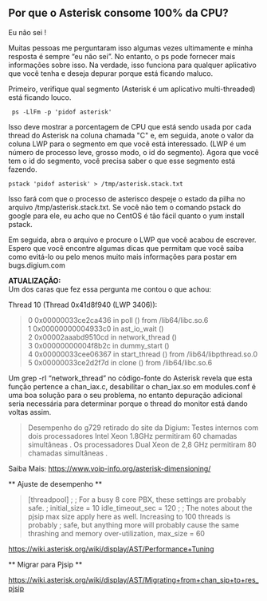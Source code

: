 ## Por que o Asterisk consome 100% da CPU?

Eu não sei !

Muitas pessoas me perguntaram isso algumas vezes ultimamente e minha resposta é sempre “eu não sei”. No entanto, o ps pode fornecer mais informações sobre isso. Na verdade, isso funciona para qualquer aplicativo que você tenha e deseja depurar porque está ficando maluco.

Primeiro, verifique qual segmento (Asterisk é um aplicativo multi-threaded) está ficando louco.

` ps -LlFm -p 'pidof asterisk'` 

Isso deve mostrar a porcentagem de CPU que está sendo usada por cada thread do Asterisk na coluna chamada "C" e, em seguida, anote o valor da coluna LWP para o segmento em que você está interessado. (LWP é um número de processo leve, grosso modo, o id do segmento). Agora que você tem o id do segmento, você precisa saber o que esse segmento está fazendo.

`pstack 'pidof asterisk' > /tmp/asterisk.stack.txt`

Isso fará com que o processo de asterisco despeje o estado da pilha no arquivo /tmp/asterisk.stack.txt. Se você não tem o comando pstack do google para ele, eu acho que no CentOS é tão fácil quanto o yum install pstack.

Em seguida, abra o arquivo e procure o LWP que você acabou de escrever. Espero que você encontre algumas dicas que permitam que você saiba como evitá-lo ou pelo menos muito mais informações para postar em bugs.digium.com

**ATUALIZAÇÃO:**  
Um dos caras que fez essa pergunta me contou o que achou:

Thread 10 (Thread 0x41d8f940 (LWP 3406)):  

> 0 0x00000033ce2ca436 in poll () from /lib64/libc.so.6  
> 1 0x00000000004933c0 in ast_io_wait ()  
> 2 0x00002aaabd9510cd in network_thread ()  
> 3 0x00000000004f8b2c in dummy_start ()  
> 4 0x00000033cee06367 in start_thread () from /lib64/libpthread.so.0  
> 5 0x00000033ce2d2f7d in clone () from /lib64/libc.so.6

Um grep -rI “network_thread” no código-fonte do Asterisk revela que esta função pertence a chan_iax.c, desabilitar o chan_iax.so em modules.conf é uma boa solução para o seu problema, no entanto depuração adicional seria necessária para determinar porque o thread do monitor está dando voltas assim.

> Desempenho do g729 retirado do site da Digium: Testes internos com dois processadores Intel Xeon 1.8GHz permitiram 60 chamadas simultâneas . Os processadores Dual Xeon de 2,8 GHz permitiram 80 chamadas simultâneas .

Saiba Mais:
https://www.voip-info.org/asterisk-dimensioning/

** Ajuste de desempenho **

> [threadpool]
> ;
> ; For a busy 8 core PBX, these settings are probably safe.
> ;
> initial_size = 10
> idle_timeout_sec = 120
> ;
> ; The notes about the pjsip max size apply here as well.  Increasing to 100 threads is probably
> ; safe, but anything more will probably cause the same thrashing and memory over-utilization,
> max_size = 60

https://wiki.asterisk.org/wiki/display/AST/Performance+Tuning

** Migrar para Pjsip **

https://wiki.asterisk.org/wiki/display/AST/Migrating+from+chan_sip+to+res_pjsip

